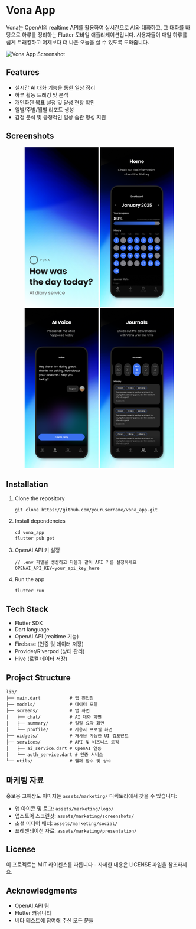 # Vona App

Vona는 OpenAI의 realtime API를 활용하여 실시간으로 AI와 대화하고, 그 대화를 바탕으로 하루를 정리하는 Flutter 모바일 애플리케이션입니다. 사용자들이 매일 하루를 쉽게 트래킹하고 어제보다 더 나은 오늘을 살 수 있도록 도와줍니다.

![Vona App Screenshot](assets/screenshots/main_screen.png)

## Features

- 실시간 AI 대화 기능을 통한 일상 정리
- 하루 활동 트래킹 및 분석
- 개인화된 목표 설정 및 달성 현황 확인
- 일별/주별/월별 리포트 생성
- 감정 분석 및 긍정적인 일상 습관 형성 지원

## Screenshots

<div align="center">
  <img src="assets/screenshots/init.png" alt="AI 대화 화면" width="200"/>
  <img src="assets/screenshots/home.png" alt="일일 요약 화면" width="200"/>
  <img src="assets/screenshots/ai_voice.png" alt="목표 추적 화면" width="200"/>
  <img src="assets/screenshots/journals.png" alt="분석 화면" width="200"/>
</div>

## Installation

1. Clone the repository

   ```
   git clone https://github.com/yourusername/vona_app.git
   ```

2. Install dependencies

   ```
   cd vona_app
   flutter pub get
   ```

3. OpenAI API 키 설정

   ```
   // .env 파일을 생성하고 다음과 같이 API 키를 설정하세요
   OPENAI_API_KEY=your_api_key_here
   ```

4. Run the app
   ```
   flutter run
   ```

## Tech Stack

- Flutter SDK
- Dart language
- OpenAI API (realtime 기능)
- Firebase (인증 및 데이터 저장)
- Provider/Riverpod (상태 관리)
- Hive (로컬 데이터 저장)

## Project Structure

```
lib/
├── main.dart           # 앱 진입점
├── models/             # 데이터 모델
├── screens/            # 앱 화면
│   ├── chat/           # AI 대화 화면
│   ├── summary/        # 일일 요약 화면
│   └── profile/        # 사용자 프로필 화면
├── widgets/            # 재사용 가능한 UI 컴포넌트
├── services/           # API 및 비즈니스 로직
│   ├── ai_service.dart # OpenAI 연동
│   └── auth_service.dart # 인증 서비스
└── utils/              # 헬퍼 함수 및 상수
```

## 마케팅 자료

홍보용 고해상도 이미지는 `assets/marketing/` 디렉토리에서 찾을 수 있습니다:

- 앱 아이콘 및 로고: `assets/marketing/logo/`
- 앱스토어 스크린샷: `assets/marketing/screenshots/`
- 소셜 미디어 배너: `assets/marketing/social/`
- 프레젠테이션 자료: `assets/marketing/presentation/`

## License

이 프로젝트는 MIT 라이센스를 따릅니다 - 자세한 내용은 LICENSE 파일을 참조하세요.

## Acknowledgments

- OpenAI API 팀
- Flutter 커뮤니티
- 베타 테스트에 참여해 주신 모든 분들
